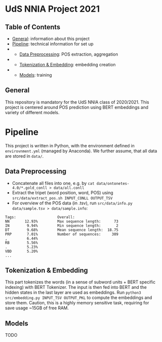 # UdS NNIA Project 2021

## Table of Contents

- [General](#General): information about this project
- [Pipeline](#Pipeline): technical information for set up
- - [Data Preprocessing](##Data-Preprocessing): POS extraction, aggregation
- - [Tokenization & Embedding](##Tokenization-&-Embedding): embedding creation
- - [Models](##Models): training

## General

This repository is mandatory for the UdS NNIA class of 2020/2021. This project is centered around POS prediction using BERT embeddings and variety of different models.

# Pipeline

This project is written in Python, with the environment defined in `envirovnment.yml` (managed by Anaconda). We further assume, that all data are stored in `data/`.

## Data Preprocessing

- Concatenate all files into one, e.g. by `cat data/ontonetes-4.0/*.gold_conll > data/all.conll`
- Extract the tripet (word position, word, POS) using `src/data/extract_pos.sh INPUT_CONLL OUTPUT_TSV`
- For overview of the POS data (in .tsv), run `src/data/info.py data/sample.tsv > data/sample.info`:

```
Tags:                   Overall:
NN       12.93%         Max sequence length:      73
IN        9.94%         Min sequence length:       2
DT        9.68%         Mean sequence length:  18.75
PRP       7.01%         Number of sequences:     309
,         6.44%
RB        5.56%
.         5.23%
VBD       5.20%
...
```

## Tokenization & Embedding

This part tokenizes the words (in a sense of subword units + BERT specific indexing) with BERT Tokenizer. The input is then fed into BERT and the hidden states in the last layer are used as embeddings. Run `python3 src/embedding.py INPUT_TSV OUTPUT_PKL` to compute the embeddings and store them. Caution, this is a highly memory sensitive task, requiring for save usage ~15GB of free RAM.

## Models

TODO